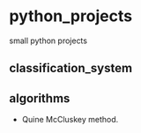 # python_projects
small python projects

## classification_system

## algorithms
  - Quine McCluskey method.
